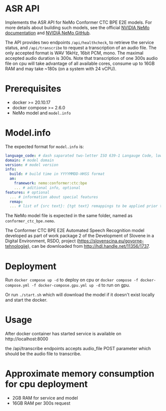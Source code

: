 # ASR API

Implements the ASR API for NeMo Conformer CTC BPE E2E models. For more details about building such models, see the official [NVIDIA NeMo documentation](https://docs.nvidia.com/deeplearning/nemo/user-guide/docs/en/main/asr/intro.html) and [NVIDIA NeMo GitHub](https://github.com/NVIDIA/NeMo).

The API provides two endpoints `/api/healthcheck`, to retrieve the service status, and `/api/transcribe` to request a transcription of an audio file. The only accepted format is WAV 16kHz, 16bit PCM, mono. The maximal accepted audio duration is 300s. Note that transcription of one 300s audio file on cpu will take advantage of all available cores, consume up to 16GB RAM and may take ~180s (on a system with 24 vCPU).

# Prerequisites

- docker >= 20.10.17
- docker compose >= 2.6.0
- NeMo model and `model.info` 

# Model.info

The expected format for `model.info` is:
```yml
language_code: # dash saparated two-letter ISO 639-1 Langauge Code, lowercase, and ISO 3166 Country Code, uppercase, eg. sl-SI
domain: # model domain
version: # model version
info:
  build: # build time in YYYYMMDD-HHSS format
  am:
    framework: nemo:conformer:ctc:bpe
    ... # aditional info, optional
features: # optional
  ... # information about special features
  remap:
  ... # list of {src text}: {tgt text} remappings to be applied prior to returning the end result
```

The NeMo model file is expected in the same folder, named as `conformer_ctc_bpe.nemo`.

The Conformer CTC BPE E2E Automated Speech Recognition model developed as part of work package 2 of the Development of Slovene in a Digital Environment, RSDO, project (https://slovenscina.eu/govorne-tehnologije), can be downloaded from http://hdl.handle.net/11356/1737.

# Deployment

Run `docker compose up -d` to deploy on cpu or `docker compose -f docker-compose.yml -f docker-compose.gpu.yml up -d` to run on gpu.

Or run `./start.sh` which will download the model if it doesn't exist locally and start the docker.

# Usage

After docker container has started service is available on http://localhost:8000

the /api/transcribe endpoints accepts audio_file POST parameter which should be the audio file to transcribe. 

# Approximate memory consumption for cpu deployment

- 2GB RAM for service and model
- 16GB RAM per 300s request
